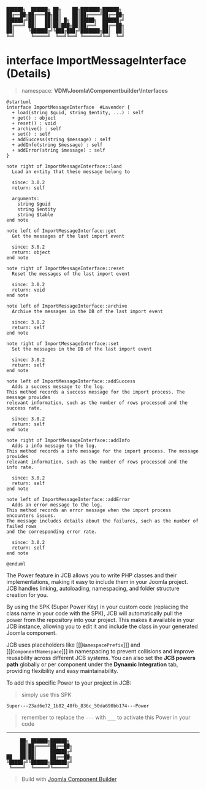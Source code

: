 ```
██████╗  ██████╗ ██╗    ██╗███████╗██████╗
██╔══██╗██╔═══██╗██║    ██║██╔════╝██╔══██╗
██████╔╝██║   ██║██║ █╗ ██║█████╗  ██████╔╝
██╔═══╝ ██║   ██║██║███╗██║██╔══╝  ██╔══██╗
██║     ╚██████╔╝╚███╔███╔╝███████╗██║  ██║
╚═╝      ╚═════╝  ╚══╝╚══╝ ╚══════╝╚═╝  ╚═╝
```
# interface ImportMessageInterface (Details)
> namespace: **VDM\Joomla\Componentbuilder\Interfaces**

```uml
@startuml
interface ImportMessageInterface  #Lavender {
  + load(string $guid, string $entity, ...) : self
  + get() : object
  + reset() : void
  + archive() : self
  + set() : self
  + addSuccess(string $message) : self
  + addInfo(string $message) : self
  + addError(string $message) : self
}

note right of ImportMessageInterface::load
  Load an entity that these message belong to

  since: 3.0.2
  return: self
  
  arguments:
    string $guid
    string $entity
    string $table
end note

note left of ImportMessageInterface::get
  Get the messages of the last import event

  since: 3.0.2
  return: object
end note

note right of ImportMessageInterface::reset
  Reset the messages of the last import event

  since: 3.0.2
  return: void
end note

note left of ImportMessageInterface::archive
  Archive the messages in the DB of the last import event

  since: 3.0.2
  return: self
end note

note right of ImportMessageInterface::set
  Set the messages in the DB of the last import event

  since: 3.0.2
  return: self
end note

note left of ImportMessageInterface::addSuccess
  Adds a success message to the log.
This method records a success message for the import process. The message provides
relevant information, such as the number of rows processed and the success rate.

  since: 3.0.2
  return: self
end note

note right of ImportMessageInterface::addInfo
  Adds a info message to the log.
This method records a info message for the import process. The message provides
relevant information, such as the number of rows processed and the info rate.

  since: 3.0.2
  return: self
end note

note left of ImportMessageInterface::addError
  Adds an error message to the log.
This method records an error message when the import process encounters issues.
The message includes details about the failures, such as the number of failed rows
and the corresponding error rate.

  since: 3.0.2
  return: self
end note
 
@enduml
```

The Power feature in JCB allows you to write PHP classes and their implementations, making it easy to include them in your Joomla project. JCB handles linking, autoloading, namespacing, and folder structure creation for you.

By using the SPK (Super Power Key) in your custom code (replacing the class name in your code with the SPK), JCB will automatically pull the power from the repository into your project. This makes it available in your JCB instance, allowing you to edit it and include the class in your generated Joomla component.

JCB uses placeholders like [[[`NamespacePrefix`]]] and [[[`ComponentNamespace`]]] in namespacing to prevent collisions and improve reusability across different JCB systems. You can also set the **JCB powers path** globally or per component under the **Dynamic Integration** tab, providing flexibility and easy maintainability.

To add this specific Power to your project in JCB:

> simply use this SPK
```
Super---23ad6e72_1b82_40fb_836c_50da690bb174---Power
```
> remember to replace the `---` with `___` to activate this Power in your code

---
```
     ██╗ ██████╗██████╗
     ██║██╔════╝██╔══██╗
     ██║██║     ██████╔╝
██   ██║██║     ██╔══██╗
╚█████╔╝╚██████╗██████╔╝
 ╚════╝  ╚═════╝╚═════╝
```
> Build with [Joomla Component Builder](https://git.vdm.dev/joomla/Component-Builder)

